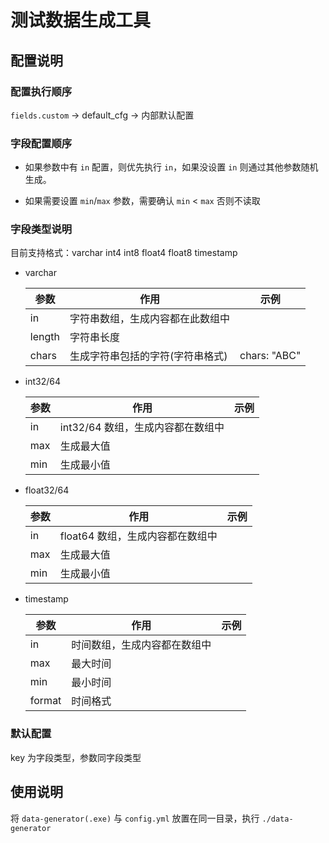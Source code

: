 # 测试数据生成工具

## 配置说明



### 配置执行顺序



`fields.custom` -> default_cfg -> 内部默认配置



### 字段配置顺序

* 如果参数中有 `in` 配置，则优先执行 `in`，如果没设置 `in` 则通过其他参数随机生成。

* 如果需要设置 `min`/`max` 参数，需要确认 `min` < `max` 否则不读取



### 字段类型说明

目前支持格式：varchar int4 int8 float4 float8 timestamp

* varchar

	| 参数   | 作用                             | 示例         |
	| ------ | -------------------------------- | ------------ |
	| in     | 字符串数组，生成内容都在此数组中 |              |
	| length | 字符串长度                       |              |
	| chars  | 生成字符串包括的字符(字符串格式) | chars: "ABC" |

* int32/64

  | 参数 | 作用                              | 示例 |
  | ---- | --------------------------------- | ---- |
  | in   | int32/64 数组，生成内容都在数组中 |      |
  | max  | 生成最大值                        |      |
  | min  | 生成最小值                        |      |

* float32/64

  | 参数 | 作用                             | 示例 |
  | ---- | -------------------------------- | ---- |
  | in   | float64 数组，生成内容都在数组中 |      |
  | max  | 生成最大值                       |      |
  | min  | 生成最小值                       |      |

* timestamp

  | 参数   | 作用                         | 示例 |
  | ------ | ---------------------------- | ---- |
  | in     | 时间数组，生成内容都在数组中 |      |
  | max    | 最大时间                     |      |
  | min    | 最小时间                     |      |
  | format | 时间格式                     |      |



### 默认配置

key 为字段类型，参数同字段类型

## 使用说明

将 `data-generator(.exe)` 与 `config.yml` 放置在同一目录，执行 `./data-generator`

